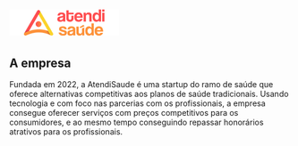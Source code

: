 ![AtendiSaude](assets/logo-default-196x47.png "logo da AtendiSaude")
===

## A empresa

Fundada em 2022, a AtendiSaude é uma startup do ramo de saúde que oferece alternativas competitivas aos planos de saúde tradicionais.
Usando tecnologia e com foco nas parcerias com os profissionais, a empresa consegue oferecer serviços com preços competitivos para os consumidores, e ao mesmo tempo conseguindo repassar honorários atrativos para os profissionais.